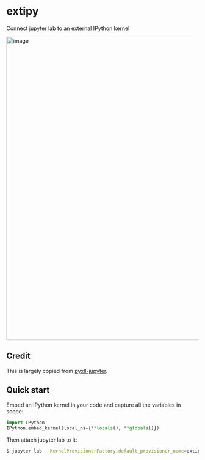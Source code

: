 # extipy

Connect jupyter lab to an external IPython kernel

<img width="1437" height="792" alt="image" src="https://github.com/user-attachments/assets/bdc30914-3a53-45b8-89dd-6fade6c82521" />

## Credit

This is largely copied from [pyxll-jupyter](https://github.com/pyxll/pyxll-jupyter).

## Quick start

Embed an IPython kernel in your code and capture all the variables in scope:

```python
import IPython
IPython.embed_kernel(local_ns={**locals(), **globals()})
```

Then attach jupyter lab to it:

```bash
$ jupyter lab --KernelProvisionerFactory.default_provisioner_name=extipy-provisioner
```
